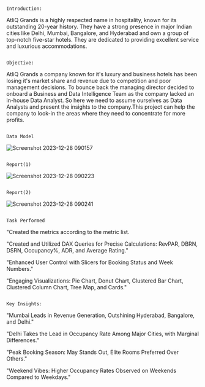                                                                   Introduction:
AtliQ Grands is a highly respected name in hospitality, known for its outstanding 20-year history. They have a strong presence in major Indian cities like Delhi, Mumbai, Bangalore, and Hyderabad and own a group of top-notch five-star hotels. They are dedicated to providing excellent service and luxurious accommodations.
                                                                    
                                                                    
                                                                    Objective: 
AtliQ Grands a company known for it's luxury and business hotels has been losing it's market share and revenue due to competition and poor management decisions.
To bounce back the managing director decided to onboard a Business and Data Intelligence Team as the company lacked an in-house Data Analyst. So here we need to assume ourselves as Data Analysts and present the insights to the company.This project can help the company to look-in the areas where they need to concentrate for more profits.


        
                                                                        Data Model
  ![Screenshot 2023-12-28 090157](https://github.com/venkateshkadari493/Project-Portfolio/assets/144048777/7a7e794d-3717-4369-aae8-565963765273)
                                                                    
                                                                        Report(1)
                                                                        
  ![Screenshot 2023-12-28 090223](https://github.com/venkateshkadari493/Project-Portfolio/assets/144048777/000662e5-ea74-4f6b-9cb0-cc4c88cf9a27)

                                                                        Report(2)
                           
![Screenshot 2023-12-28 090241](https://github.com/venkateshkadari493/Project-Portfolio/assets/144048777/44926cd5-2aa3-40da-a27d-2e37c39d82f2)


                                                                         Task Performed
"Created the metrics according to the metric list.

"Created and Utilized DAX Queries for Precise Calculations: RevPAR, DBRN, DSRN, Occupancy%, ADR, and Average Rating."

"Enhanced User Control with Slicers for Booking Status and Week Numbers."

"Engaging Visualizations: Pie Chart, Donut Chart, Clustered Bar Chart, Clustered Column Chart, Tree Map, and Cards."

                                                                            Key Insights:
"Mumbai Leads in Revenue Generation, Outshining Hyderabad, Bangalore, and Delhi."

"Delhi Takes the Lead in Occupancy Rate Among Major Cities, with Marginal Differences."

"Peak Booking Season: May Stands Out, Elite Rooms Preferred Over Others."

"Weekend Vibes: Higher Occupancy Rates Observed on Weekends Compared to Weekdays."

                                                                      

                                                                        
